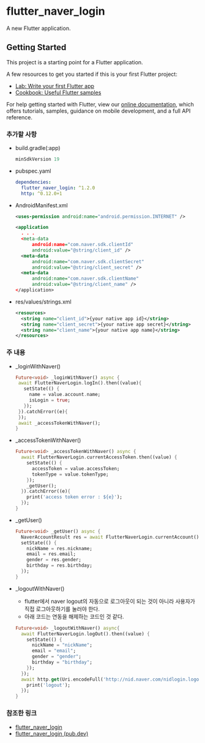 # flutter_naver_login

A new Flutter application.

## Getting Started

This project is a starting point for a Flutter application.

A few resources to get you started if this is your first Flutter project:

- [Lab: Write your first Flutter app](https://flutter.dev/docs/get-started/codelab)
- [Cookbook: Useful Flutter samples](https://flutter.dev/docs/cookbook)

For help getting started with Flutter, view our
[online documentation](https://flutter.dev/docs), which offers tutorials,
samples, guidance on mobile development, and a full API reference.


### 추가할 사항

* build.gradle(:app)
  ~~~gradle
  minSdkVersion 19
  ~~~
  
* pubspec.yaml
  ~~~yaml
  dependencies:
    flutter_naver_login: ^1.2.0
    http: ^0.12.0+1
  ~~~
  
* AndroidManifest.xml
  ~~~xml
  <uses-permission android:name="android.permission.INTERNET" />

  <application
    . . .
    <meta-data
        android:name="com.naver.sdk.clientId"
        android:value="@string/client_id" />
    <meta-data
        android:name="com.naver.sdk.clientSecret"
        android:value="@string/client_secret" />
    <meta-data
        android:name="com.naver.sdk.clientName"
        android:value="@string/client_name" />
  </application>
  ~~~
  
* res/values/strings.xml
  ~~~xml
  <resources>
    <string name="client_id">{your native app id}</string>
    <string name="client_secret">{your native app secret}</string>
    <string name="client_name">{your native app name}</string>
  </resources>
  ~~~
  
  
### 주 내용

* _loginWithNaver()
  ~~~dart
  Future<void> _loginWithNaver() async {
   await FlutterNaverLogin.logIn().then((value){
     setState(() {
       name = value.account.name;
       isLogin = true;
     });
   }).catchError((e){
   });
   await _accessTokenWithNaver();
  }
  ~~~
  
* _accessTokenWithNaver()
  ~~~dart
  Future<void> _accessTokenWithNaver() async {
    await FlutterNaverLogin.currentAccessToken.then((value) {
      setState(() {
        accessToken = value.accessToken;
        tokenType = value.tokenType;
      });
      _getUser();
    }).catchError((e){
      print('access token error : ${e}');
    });
  }
  ~~~
  
* _getUser()
  ~~~dart
  Future<void> _getUser() async {
    NaverAccountResult res = await FlutterNaverLogin.currentAccount();
    setState(() {
      nickName = res.nickname;
      email = res.email;
      gender = res.gender;
      birthday = res.birthday;
    });
  }
  ~~~
  
* _logoutWithNaver()
  * flutter에서 naver logout의 자동으로 로그아웃이 되는 것이 아니라 사용자가 직접 로그아웃하기를 눌러야 한다.
  * 아래 코드는 연동을 해제하는 코드인 것 같다.
  ~~~dart
  Future<void> _logoutWithNaver() async{
    await FlutterNaverLogin.logOut().then((value) {
      setState(() {
        nickName = "nickName";
        email = "email";
        gender = "gender";
        birthday = "birthday";
      });
    });
    await http.get(Uri.encodeFull('http://nid.naver.com/nidlogin.logout')).then((value) {
      print('logout');
    });
  }
  
  
### 참조한 링크
* [flutter_naver_login](https://github.com/yoonjaepark/flutter_naver_login?fbclid=IwAR3ZlZEbL88F2KVRCcYBpIdsGOcSJLBRorBUOOgXNC8qi_SdvVx7wHl7ft0)
* [flutter_naver_login (pub.dev)](https://pub.dev/packages/flutter_naver_login)

